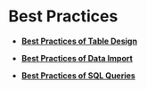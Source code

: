 # Best Practices<a name="EN-US_TOPIC_0000001166812143"></a>

-   **[Best Practices of Table Design](best-practices-of-table-design.md)**  

-   **[Best Practices of Data Import](best-practices-of-data-import.md)**  

-   **[Best Practices of SQL Queries](best-practices-of-sql-queries.md)**  


